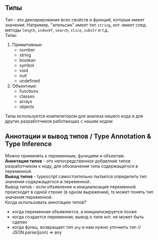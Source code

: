 ## Типы
Тип - это декларирование всех свойств и функций, которые имеет значения. Например, "апельсин" имеет тип `string`, кот. имеет след. методы `length`, `indexOf`, `search`, `slice`, `substr` и т.д.  
Типы:
1. Примитивные:
    - number
    - string
    - boolean
    - symbol
    - void
    - null
    - undefined
2. Объектные:
    - functions
    - classes
    - arrays
    - objects

Типы используется компилятором для анализа нашего кода и для других разработчиков работающих с нашим кодом

## Аннотации и вывод типов / Type Annotation & Type Inference
Можно применять к переменным, функциям и объектам.  
**Аннотация типов** - это непосредственное добавлние типов разработчиком к коду, для обозначения типа содержащегося в переменной.  
**Вывод типов** - typescript самостоятельно пытается определить тип значения содержащегося в переменной.  
Вывод типов - если объявление и инициализация переменной происходит в одной строке (в одном выражении), ts может понять тип значения переменной.  
Когда использовать аннотацию типов?
- когда переменная объявляется, а инициализируется позже
- когда создается переменная, вывод о типе кот. не может быть сделан
- когда функц. возвращает тип `any` и нам нужно уточнить тип // JSON.parse(json) => any
